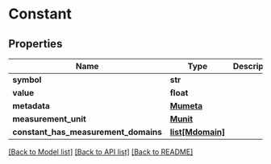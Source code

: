 # Constant

## Properties
Name | Type | Description | Notes
------------ | ------------- | ------------- | -------------
**symbol** | **str** |  | 
**value** | **float** |  | 
**metadata** | [**Mumeta**](Mumeta.md) |  | 
**measurement_unit** | [**Munit**](Munit.md) |  | [optional] 
**constant_has_measurement_domains** | [**list[Mdomain]**](Mdomain.md) |  | [optional] 

[[Back to Model list]](../README.md#documentation-for-models) [[Back to API list]](../README.md#documentation-for-api-endpoints) [[Back to README]](../README.md)


